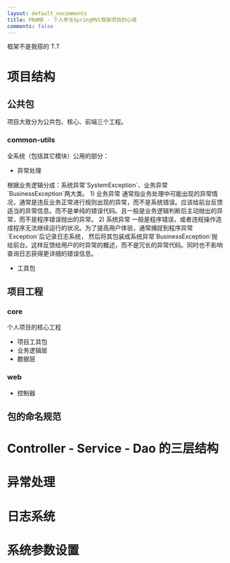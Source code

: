 ```yaml
---
layout: default_nocomments
title: FRAME - 个人参与SpringMVC框架项目的心得
comments: false
---
```



框架不是我搭的 T.T

# 项目结构

## 公共包
项目大致分为公共包、核心、前端三个工程。

### common-utils
全系统（包括其它模块）公用的部分：
* 异常处理
<p>
	根据业务逻辑分成：系统异常`SystemException`、业务异常`BusinessException`两大类。
	1) 业务异常
		通常指业务处理中可能出现的异常情况，通常是违反业务正常进行规则出现的异常，而不是系统错误。应该给前台反馈适当的异常信息。而不是单纯的错误代码。且一般是业务逻辑判断后主动抛出的异常，而不是程序错误抛出的异常。
	2) 系统异常
		一般是程序错误，或者违规操作造成程序无法继续运行的状况。为了提高用户体验，通常捕捉到程序异常`Exception`后记录日志系统，
		然后将其包装成系统异常`BusinessException`抛给前台。这样反馈给用户的时异常的概述，而不是冗长的异常代码。同时也不影响查询日志获得更详细的错误信息。
</p>


* 工具包

## 项目工程

### core
个人项目的核心工程
* 项目工具包
* 业务逻辑层
* 数据层

### web
* 控制器

## 包的命名规范

# Controller - Service - Dao 的三层结构

# 异常处理

# 日志系统

# 系统参数设置

